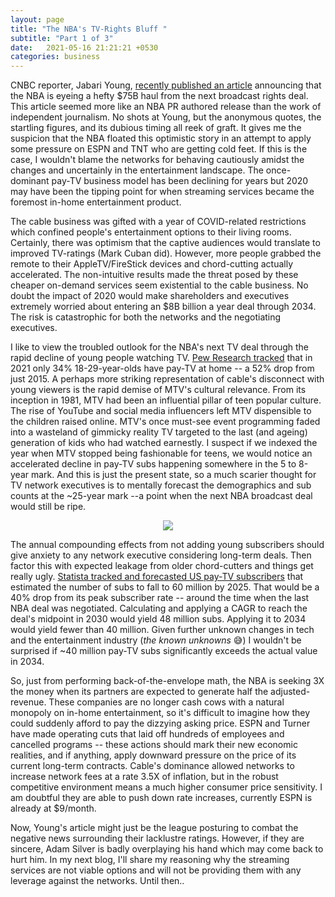 ```yaml
---
layout: page
title: "The NBA's TV-Rights Bluff "
subtitle: "Part 1 of 3"
date:   2021-05-16 21:21:21 +0530
categories: business
---
```



CNBC reporter, Jabari Young, [recently published an article](https://www.cnbc.com/2021/03/22/nba-is-next-up-for-a-big-rights-increase-and-75-billion-is-the-price.html#:~:text=Early%20thinking%20within%20league%20circles,partners%20Turner%20Sports%20and%20ESPN.) announcing that the NBA is eyeing a hefty $75B haul from the next broadcast rights deal.
This article seemed more like an NBA PR authored release than the work of independent journalism. No shots at Young, but the anonymous quotes, the startling figures, and its dubious timing all reek of graft.
It gives me the suspicion that the NBA floated this optimistic story in an attempt to apply some pressure on ESPN and TNT who are getting cold feet. If this is the case, I wouldn't blame the networks for behaving cautiously amidst the changes and uncertainly in the entertainment landscape. The once-dominant pay-TV business model has been declining for years but 2020 may have been the tipping point for when streaming services became the foremost in-home entertainment product. 

The cable business was gifted with a year of COVID-related restrictions which confined people's entertainment options to their living rooms. Certainly, there was optimism that the captive audiences would translate to improved TV-ratings (Mark Cuban did). However, more people grabbed the remote to their AppleTV/FireStick devices and chord-cutting actually accelerated. The non-intuitive results made the threat posed by these cheaper on-demand services seem existential to the cable business. No doubt the impact of 2020 would make shareholders and executives extremely worried about entering an $8B billion a year deal through 2034. The risk is catastrophic for both the networks and the negotiating executives.

I like to view the troubled outlook for the NBA's next TV deal through the rapid decline of young people watching TV. [Pew Research tracked](https://www.pewresearch.org/fact-tank/2021/03/17/cable-and-satellite-tv-use-has-dropped-dramatically-in-the-u-s-since-2015/) that in 2021 only 34% 18-29-year-olds have pay-TV at home -- a 52% drop from just 2015. A perhaps more striking representation of cable's disconnect with young viewers is the rapid demise of MTV's cultural relevance. From its inception in 1981,
MTV had been an influential pillar of teen popular culture. The rise of YouTube and social media influencers left MTV dispensible to the children raised online. MTV's once must-see event programming faded into a wasteland of gimmicky reality TV targeted to the last (and ageing) generation of kids who had watched earnestly.
I suspect if we indexed the year when MTV stopped being fashionable for teens, we would notice an accelerated decline in pay-TV subs happening somewhere in
the 5 to 8-year mark. And this is just the present state, so a much scarier thought for TV network executives is to mentally forecast the demographics and sub counts at the ~25-year mark --a point when the next NBA broadcast deal would still be ripe.    


<p align="center">
  <a href="https://www.pewresearch.org/fact-tank/2021/03/17/cable-and-satellite-tv-use-has-dropped-dramatically-in-the-u-s-since-2015/ft_21-03-03_techadoptioncable_2/">
  <img src="https://www.pewresearch.org/wp-content/uploads/2021/03/FT_21.03.03_TechAdoptionCable_2.png?resize=400,360">
 </a>
 </p>
  
 

The annual compounding effects from not adding young subscribers should give anxiety to any network executive considering long-term deals. Then factor this with expected leakage from older chord-cutters and things get really ugly.  [Statista tracked and forecasted US pay-TV subscribers](https://www.statista.com/statistics/251268/number-of-pay-tv-households-in-the-us/) that estimated the number of subs to fall to 60 million by 2025. That would be a 40% drop from its peak subscriber rate -- around the time when the last NBA deal was negotiated. Calculating and applying a CAGR to reach the deal's midpoint in 2030 would yield 48 million subs. Applying it to 2034 would yield fewer than 40 million. Given further unknown changes in tech and the entertainment industry (*the known unknowns* 😅) I wouldn't be surprised if ~40 million pay-TV subs significantly exceeds the actual value in 2034.

So, just from performing back-of-the-envelope math, the NBA is seeking 3X the money when its partners are expected to generate half the adjusted-revenue. These companies are no longer cash cows with a natural monopoly on in-home entertainment, so it's difficult to imagine how they could suddenly afford to pay the dizzying asking price. ESPN and Turner have made operating cuts that laid off hundreds of employees and cancelled programs -- these actions should mark their new economic realities, and if anything, apply downward pressure on the price of its current long-term contracts. Cable's dominance allowed networks to increase network fees at a rate 3.5X of inflation, but in the robust competitive environment means a much higher consumer price sensitivity. I am doubtful they are able to push down rate increases, currently ESPN is already at $9/month.

Now, Young's article might just be the league posturing to combat the negative news surrounding their lacklustre ratings. However, if they are sincere, Adam Silver is badly overplaying his hand which may come back to hurt him. In my next blog, I'll share my reasoning why the streaming services are not viable options and will not be providing them with any leverage against the networks.
Until then..


